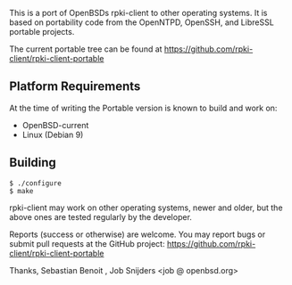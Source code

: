 This is a port of OpenBSDs rpki-client to other operating systems. It
is based on portability code from the OpenNTPD, OpenSSH, and LibreSSL
portable projects.

The current portable tree can be found at
https://github.com/rpki-client/rpki-client-portable

Platform Requirements
---------------------

At the time of writing the Portable version is known to build and work on:

 - OpenBSD-current
 - Linux (Debian 9)

Building
--------

    $ ./configure
    $ make

rpki-client may work on other operating systems, newer and older, but the above
ones are tested regularly by the developer.

Reports (success or otherwise) are welcome. You may report bugs or submit pull
requests at the GitHub project: https://github.com/rpki-client/rpki-client-portable

Thanks,
  Sebastian Benoit <benno at openbsd.org>,
  Job Snijders <job @ openbsd.org>
